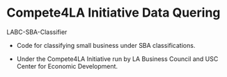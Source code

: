 # Compete4LA Initiative Data Quering

LABC-SBA-Classifier
  - Code for classifying small business under SBA classifications.

  - Under the Compete4LA Initiative run by LA Business Council and USC Center for Economic Development.
